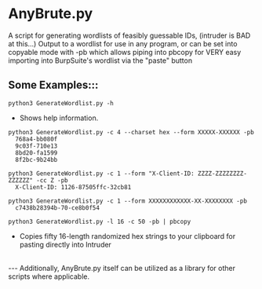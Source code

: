 # AnyBrute.py

A script for generating wordlists of feasibly guessable IDs, (intruder is BAD at this...)
Output to a wordlist for use in any program, or can be set into copyable mode with -pb which
allows piping into pbcopy for VERY easy importing into BurpSuite's wordlist via the "paste" button

## Some Examples:::
`python3 GenerateWordlist.py -h`
 - Shows help information.

```
python3 GenerateWordlist.py -c 4 --charset hex --form XXXXX-XXXXXX -pb
  768a4-bb080f
  9c03f-710e13
  8bd20-fa1599
  8f2bc-9b24bb
```

```
python3 GenerateWordlist.py -c 1 --form "X-Client-ID: ZZZZ-ZZZZZZZZ-ZZZZZZ" -cc Z -pb
  X-Client-ID: 1126-87505ffc-32cb81
```

```
python3 GenerateWordlist.py -c 1 --form XXXXXXXXXXXX-XX-XXXXXXXX -pb
  c7438b28394b-70-ce8b0f54
```

`python3 GenerateWordlist.py -l 16 -c 50 -pb | pbcopy`
 - Copies fifty 16-length randomized hex strings to your clipboard for pasting directly into Intruder


<br>
---
Additionally, AnyBrute.py itself can be utilized as a library for other scripts where applicable.
